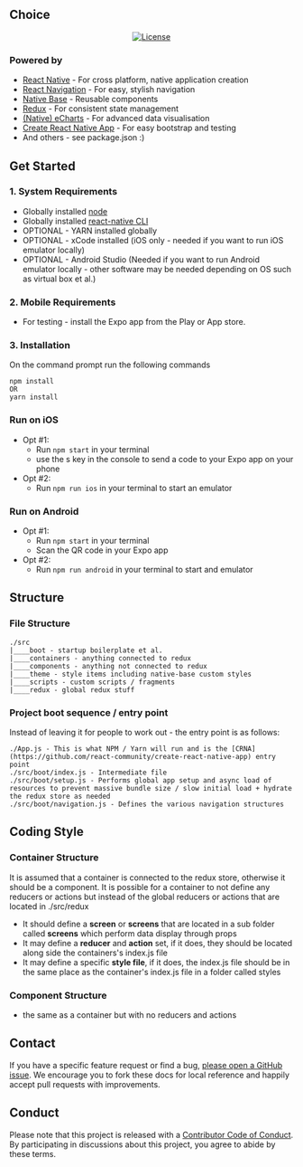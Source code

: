 
Choice
-------

<div align="center">

  [![License](https://img.shields.io/badge/License-Apache%202.0-blue.svg)](https://opensource.org/licenses/Apache-2.0)

</div>

### Powered by 

 * [React Native](https://facebook.github.io/react-native/docs/getting-started.html) - For cross platform, native application creation
 * [React Navigation](https://reactnavigation.org/) - For easy, stylish navigation
 * [Native Base](https://docs.nativebase.io/) - Reusable components
 * [Redux](https://github.com/reactjs/redux) - For consistent state management
 * [(Native) eCharts](https://github.com/somonus/react-native-echarts) - For advanced data visualisation
 * [Create React Native App](https://github.com/react-community/create-react-native-app) - For easy bootstrap and testing
 * And others - see package.json :)

Get Started
-------

### 1. System Requirements

 * Globally installed [node](https://nodejs.org/en/)
 * Globally installed [react-native CLI](https://facebook.github.io/react-native/docs/getting-started.html)
 * OPTIONAL - YARN installed globally
 * OPTIONAL - xCode installed (iOS only - needed if you want to run iOS emulator locally)
 * OPTIONAL - Android Studio (Needed if you want to run Android emulator locally - other software may be needed depending on OS such as virtual box et al.)

### 2. Mobile Requirements

 * For testing - install the Expo app from the Play or App store.

### 3. Installation

On the command prompt run the following commands

```
npm install
OR
yarn install
```

### Run on iOS

 * Opt #1:
 	* Run `npm start` in your terminal
	* use the s key in the console to send a code to your Expo app on your phone
 * Opt #2:
	* Run `npm run ios` in your terminal to start an emulator

### Run on Android

  * Opt #1:
	* Run `npm start` in your terminal
	* Scan the QR code in your Expo app
  * Opt #2:
	* Run `npm run android` in your terminal to start and emulator

Structure
-------

### File Structure

```
./src
|____boot - startup boilerplate et al.
|____containers - anything connected to redux
|____components - anything not connected to redux
|____theme - style items including native-base custom styles
|____scripts - custom scripts / fragments
|____redux - global redux stuff
```

### Project boot sequence / entry point

Instead of leaving it for people to work out - the entry point is as follows:

```
./App.js - This is what NPM / Yarn will run and is the [CRNA](https://github.com/react-community/create-react-native-app) entry point
./src/boot/index.js - Intermediate file
./src/boot/setup.js - Performs global app setup and async load of resources to prevent massive bundle size / slow initial load + hydrate the redux store as needed
./src/boot/navigation.js - Defines the various navigation structures
```

Coding Style
-------

### Container Structure

It is assumed that a container is connected to the redux store, otherwise it should be a component. It is possible for a container to not define any reducers or actions but instead of the global reducers or actions that are located in ./src/redux

 * It should define a **screen** or **screens** that are located in a sub folder called **screens** which perform data display through props
 * It may define a **reducer** and **action** set, if it does, they should be located along side the containers's index.js file
 * It may define a specific **style file**, if it does, the index.js file should be in the same place as the container's index.js file in a folder called styles

### Component Structure

* the same as a container but with no reducers and actions

Contact
-------

If you have a specific feature request or find a bug, [please open a GitHub issue](https://github.com/iamacup/choice/issues/new). We encourage you to fork these docs for local reference and happily accept pull requests with improvements.

Conduct
-------

Please note that this project is released with a [Contributor Code of Conduct](https://github.com/iamacup/choice/blob/master/CONDUCT.md). By participating in discussions about this project, you agree to abide by these terms.

